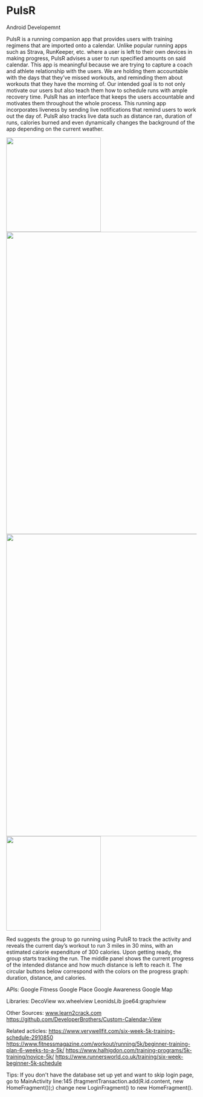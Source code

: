 # PulsR
Android Developemnt

PulsR is a running companion app that provides users with training regimens that are imported onto a calendar. Unlike popular running apps such as Strava, RunKeeper, etc. where a user is left to their own devices in making progress, PulsR advises a user to run specified amounts on said calendar. This app is meaningful because we are trying to capture a coach and athlete relationship with the users. We are holding them accountable with the days that they’ve missed workouts, and reminding them about workouts that they have the morning of. Our intended goal is to not only motivate our users but also teach them how to schedule runs with ample recovery time. PulsR has an interface that keeps the users accountable and motivates them throughout the whole process. This running app incorporates liveness by sending live notifications that remind users to work out the day of. PulsR also tracks live data such as distance ran, duration of runs, calories burned and even dynamically changes the background of the app depending on the current weather.


<img src="https://github.com/shuaiL8/PulsR/blob/master/images/11543352421_.pic_hd.jpg" width="250">

<img src="https://github.com/shuaiL8/PulsR/blob/master/images/Screen-Shot-2018-12-11-at-11.52.17-AM.png" width="800">


<img src="https://github.com/shuaiL8/PulsR/blob/master/images/Screen-Shot-2018-12-11-at-11.52.24-AM.png" width="800">

<img src="https://github.com/shuaiL8/PulsR/blob/master/images/11543352421_.pic_hd.jpg" width="250">

Red suggests the group to go running using PulsR to track the activity and reveals the current day’s workout to run 3 miles in 30 mins, with an estimated calorie expenditure of 300 calories.
Upon getting ready, the group starts tracking the run. The middle panel shows the current progress of the intended distance and how much distance is left to reach it. The circular buttons below correspond with the colors on the progress graph: duration, distance, and calories.

APIs:
Google Fitness
Google Place
Google Awareness
Google Map

Libraries:
DecoView
wx.wheelview
LeonidsLib
jjoe64:graphview

Other Sources:
www.learn2crack.com
https://github.com/DeveloperBrothers/Custom-Calendar-View

Related acticles:
https://www.verywellfit.com/six-week-5k-training-schedule-2910850
https://www.fitnessmagazine.com/workout/running/5k/beginner-training-plan-6-weeks-to-a-5k/
https://www.halhigdon.com/training-programs/5k-training/novice-5k/
https://www.runnersworld.co.uk/training/six-week-beginner-5k-schedule


Tips:
If you don't have the database set up yet and want to skip login page, go to MainActivity line:145 (fragmentTransaction.add(R.id.content, new HomeFragment());) change new LoginFragment() to new HomeFragment().
